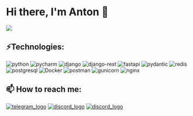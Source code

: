 <h1 align="left">Hi there, I'm Anton 👋</h1>
<div id="header" align="left">
  <img src="https://komarev.com/ghpvc/?username=frostan&style=for-the-badge" />
</div>
<h2 align="left">⚡Technologies:</h2>
<div align="left">
  <img src="https://img.shields.io/badge/Python-FFD43B?style=for-the-badge&logo=python&logoColor=blue" title="python" alt="python"/>
  <img src="https://img.shields.io/badge/pycharm-143?style=for-the-badge&logo=pycharm&logoColor=black&color=black&labelColor=green" title="pycharm" alt="pycharm"/>
  <img src="https://img.shields.io/badge/Django-092E20?style=for-the-badge&logo=django&logoColor=green" title="django" alt="django"/>
  <img src="https://img.shields.io/badge/django%20rest-ff1709?style=for-the-badge&logo=django&logoColor=white" title="django-rest" alt="django-rest"/>
  <img src="https://img.shields.io/badge/fastapi-109989?style=for-the-badge&logo=FASTAPI&logoColor=white" title="fastapi" alt="fastapi"/>
  <img src="https://img.shields.io/badge/Pydantic-E92063?style=for-the-badge&logo=Pydantic&logoColor=white" title="pydantic" alt="pydantic"/>
  <img src="https://img.shields.io/badge/redis-CC0000.svg?&style=for-the-badge&logo=redis&logoColor=white" title="redis" alt="redis"/>
  <img src="https://img.shields.io/badge/PostgreSQL-316192?style=for-the-badge&logo=postgresql&logoColor=white" title="postgresql" alt="postgresql"/>
  <img src="https://img.shields.io/badge/Docker-2CA5E0?style=for-the-badge&logo=docker&logoColor=white" title="Docker" alt="Docker"/>
  <img src="https://img.shields.io/badge/Postman-FF6C37?style=for-the-badge&logo=Postman&logoColor=white" title="postman" alt="postman"/>
  <img src="https://img.shields.io/badge/gunicorn-%298729.svg?style=for-the-badge&logo=gunicorn&logoColor=white" title="gunicorn" alt="gunicorn"/>
  <img src="https://img.shields.io/badge/Nginx-009639?style=for-the-badge&logo=nginx&logoColor=white" title="nginx" alt="nginx"/>
  <img src="" title="" alt=""/>
  <img src="" title="" alt=""/>
</div>

<h2 align="left">📫 How to reach me:</h2>
<div align="left">
 <a href="https://t.me/getheup"><img src="https://img.shields.io/badge/Telegram-2CA5E0?style=for-the-badge&logo=telegram&logoColor=white" title="Мой телеграм" alt="telegram_logo"/></a>
 <a href="mailto:tosha.cherckashin@yandex.ru"><img src="https://img.shields.io/badge/-Email-D14836?style=for-the-badge&logo=Gmail&logoColor=white" title="Мой профиль в дискорде" alt="discord_logo"/></a>
 <a href="https://discord.com/users/frostyan"><img src="https://img.shields.io/badge/Discord-%235865F2.svg?style=for-the-badge&logo=discord&logoColor=white" title="Мой профиль в дискорде" alt="discord_logo"/></a>
</div>

<!--
**frostan/frostan** is a ✨ _special_ ✨ repository because its `README.md` (this file) appears on your GitHub profile.

Here are some ideas to get you started:

- 🔭 I’m currently working on ...
- 🌱 I’m currently learning ...
- 👯 I’m looking to collaborate on ...
- 🤔 I’m looking for help with ...
- 💬 Ask me about ...
- 📫 How to reach me: ...
- 😄 Pronouns: ...
- ⚡ Fun fact: ...
-->
